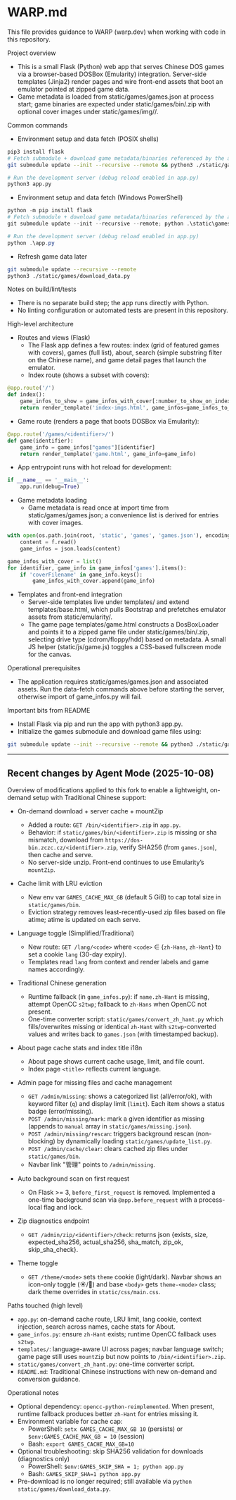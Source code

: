 # WARP.md

This file provides guidance to WARP (warp.dev) when working with code in this repository.

Project overview
- This is a small Flask (Python) web app that serves Chinese DOS games via a browser-based DOSBox (Emularity) integration. Server-side templates (Jinja2) render pages and wire front-end assets that boot an emulator pointed at zipped game data.
- Game metadata is loaded from static/games/games.json at process start; game binaries are expected under static/games/bin/<identifier>.zip with optional cover images under static/games/img/<identifier>/.

Common commands
- Environment setup and data fetch (POSIX shells)
```sh path=null start=null
pip3 install flask
# Fetch submodule + download game metadata/binaries referenced by the app
git submodule update --init --recursive --remote && python3 ./static/games/download_data.py

# Run the development server (debug reload enabled in app.py)
python3 app.py
```

- Environment setup and data fetch (Windows PowerShell)
```powershell path=null start=null
python -m pip install flask
# Fetch submodule + download game metadata/binaries referenced by the app
git submodule update --init --recursive --remote; python .\static\games\download_data.py

# Run the development server (debug reload enabled in app.py)
python .\app.py
```

- Refresh game data later
```sh path=null start=null
git submodule update --recursive --remote
python3 ./static/games/download_data.py
```

Notes on build/lint/tests
- There is no separate build step; the app runs directly with Python.
- No linting configuration or automated tests are present in this repository.

High-level architecture
- Routes and views (Flask)
  - The Flask app defines a few routes: index (grid of featured games with covers), games (full list), about, search (simple substring filter on the Chinese name), and game detail pages that launch the emulator.
  - Index route (shows a subset with covers):
```python path=C:\Users\Administrator\cursor\chinese-dos-games-web\app.py start=12
@app.route('/')
def index():
    game_infos_to_show = game_infos_with_cover[:number_to_show_on_index - 1]
    return render_template('index-imgs.html', game_infos=game_infos_to_show, game_count=len(game_infos['games']))
```
  - Game route (renders a page that boots DOSBox via Emularity):
```python path=C:\Users\Administrator\cursor\chinese-dos-games-web\app.py start=40
@app.route('/games/<identifier>/')
def game(identifier):
    game_info = game_infos["games"][identifier]
    return render_template('game.html', game_info=game_info)
```
  - App entrypoint runs with hot reload for development:
```python path=C:\Users\Administrator\cursor\chinese-dos-games-web\app.py start=51
if __name__ == '__main__':
    app.run(debug=True)
```

- Game metadata loading
  - Game metadata is read once at import time from static/games/games.json; a convenience list is derived for entries with cover images.
```python path=C:\Users\Administrator\cursor\chinese-dos-games-web\game_infos.py start=7
with open(os.path.join(root, 'static', 'games', 'games.json'), encoding='utf8') as f:
    content = f.read()
    game_infos = json.loads(content)

game_infos_with_cover = list()
for identifier, game_info in game_infos['games'].items():
    if 'coverFilename' in game_info.keys():
        game_infos_with_cover.append(game_info)
```

- Templates and front-end integration
  - Server-side templates live under templates/ and extend templates/base.html, which pulls Bootstrap and prefetches emulator assets from static/emularity/.
  - The game page templates/game.html constructs a DosBoxLoader and points it to a zipped game file under static/games/bin/<identifier>.zip, selecting drive type (cdrom/floppy/hdd) based on metadata. A small JS helper (static/js/game.js) toggles a CSS-based fullscreen mode for the canvas.

Operational prerequisites
- The application requires static/games/games.json and associated assets. Run the data-fetch commands above before starting the server, otherwise import of game_infos.py will fail.

Important bits from README
- Install Flask via pip and run the app with python3 app.py.
- Initialize the games submodule and download game files using:
```sh path=null start=null
git submodule update --init --recursive --remote && python3 ./static/games/download_data.py
```

---

## Recent changes by Agent Mode (2025-10-08)

Overview of modifications applied to this fork to enable a lightweight, on-demand setup with Traditional Chinese support:

- On-demand download + server cache + mountZip
  - Added a route: `GET /bin/<identifier>.zip` in `app.py`.
  - Behavior: if `static/games/bin/<identifier>.zip` is missing or sha mismatch, download from `https://dos-bin.zczc.cz/<identifier>.zip`, verify SHA256 (from `games.json`), then cache and serve.
  - No server-side unzip. Front-end continues to use Emularity’s `mountZip`.

- Cache limit with LRU eviction
  - New env var `GAMES_CACHE_MAX_GB` (default 5 GiB) to cap total size in `static/games/bin`.
  - Eviction strategy removes least-recently-used zip files based on file atime; atime is updated on each serve.

- Language toggle (Simplified/Traditional)
  - New route: `GET /lang/<code>` where `<code>` ∈ {`zh-Hans`, `zh-Hant`} to set a cookie `lang` (30-day expiry).
  - Templates read `lang` from context and render labels and game names accordingly.

- Traditional Chinese generation
  - Runtime fallback (in `game_infos.py`): if `name.zh-Hant` is missing, attempt OpenCC `s2twp`; fallback to `zh-Hans` when OpenCC not present.
  - One-time converter script: `static/games/convert_zh_hant.py` which fills/overwrites missing or identical `zh-Hant` with `s2twp`-converted values and writes back to `games.json` (with timestamped backup).

- About page cache stats and index title i18n
  - About page shows current cache usage, limit, and file count.
  - Index page `<title>` reflects current language.

- Admin page for missing files and cache management
  - `GET /admin/missing`: shows a categorized list (all/error/ok), with keyword filter (`q`) and display limit (`limit`). Each item shows a status badge (error/missing).
  - `POST /admin/missing/mark`: mark a given identifier as missing (appends to `manual` array in `static/games/missing.json`).
  - `POST /admin/missing/rescan`: triggers background rescan (non-blocking) by dynamically loading `static/games/update_list.py`.
  - `POST /admin/cache/clear`: clears cached zip files under `static/games/bin`.
  - Navbar link "管理" points to `/admin/missing`.

- Auto background scan on first request
  - On Flask >= 3, `before_first_request` is removed. Implemented a one-time background scan via `@app.before_request` with a process-local flag and lock.

- Zip diagnostics endpoint
  - `GET /admin/zip/<identifier>/check`: returns json {exists, size, expected_sha256, actual_sha256, sha_match, zip_ok, skip_sha_check}.

- Theme toggle
  - `GET /theme/<mode>` sets `theme` cookie (light/dark). Navbar shows an icon-only toggle (☀️/🌙) and base `<body>` gets `theme-<mode>` class; dark theme overrides in `static/css/main.css`.

Paths touched (high level)
- `app.py`: on-demand cache route, LRU limit, lang cookie, context injection, search across names, cache stats for About.
- `game_infos.py`: ensure `zh-Hant` exists; runtime OpenCC fallback uses `s2twp`.
- `templates/`: language-aware UI across pages; navbar language switch; game page still uses `mountZip` but now points to `/bin/<identifier>.zip`.
- `static/games/convert_zh_hant.py`: one-time converter script.
- `README.md`: Traditional Chinese instructions with new on-demand and conversion guidance.

Operational notes
- Optional dependency: `opencc-python-reimplemented`. When present, runtime fallback produces better `zh-Hant` for entries missing it.
- Environment variable for cache cap:
  - PowerShell: `setx GAMES_CACHE_MAX_GB 10` (persists) or `$env:GAMES_CACHE_MAX_GB = 10` (session)
  - Bash: `export GAMES_CACHE_MAX_GB=10`
- Optional troubleshooting: skip SHA256 validation for downloads (diagnostics only)
  - PowerShell: `$env:GAMES_SKIP_SHA = 1; python app.py`
  - Bash: `GAMES_SKIP_SHA=1 python app.py`
- Pre-download is no longer required; still available via `python static/games/download_data.py`.
